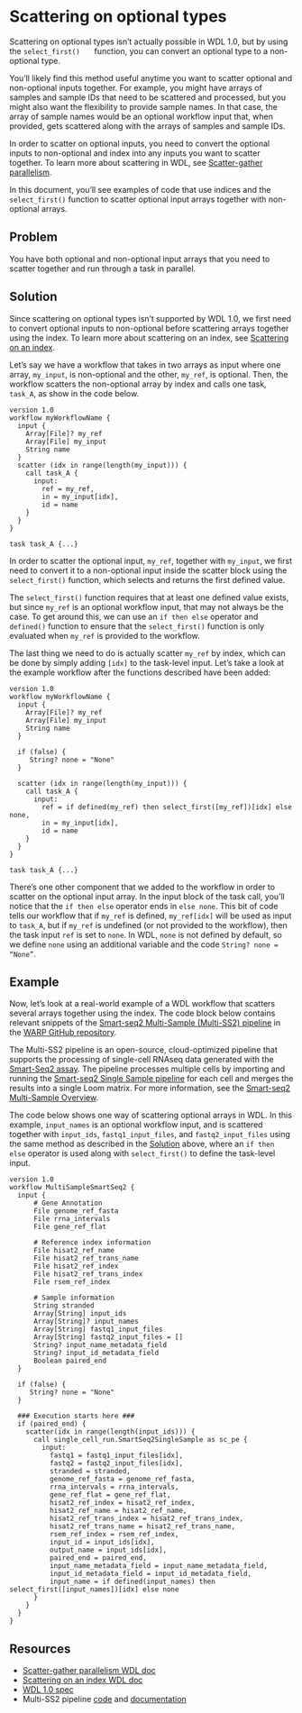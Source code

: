 # Scattering on optional types

Scattering on optional types isn’t actually possible in WDL 1.0, but by using the `select_first()	` function, you can convert an optional type to a non-optional type.

You’ll likely find this method useful anytime you want to scatter optional and non-optional inputs together. For example, you might have arrays of samples and sample IDs that need to be scattered and processed, but you might also want the flexibility to provide sample names. In that case, the array of sample names would be an optional workflow input that, when provided, gets scattered along with the arrays of samples and sample IDs.

In order to scatter on optional inputs, you need to convert the optional inputs to non-optional and index into any inputs you want to scatter together. To learn more about scattering in WDL, see [Scatter-gather parallelism](ScatterGather_parallelism.md).

In this document, you’ll see examples of code that use indices and the `select_first()` function to scatter optional input arrays together with non-optional arrays.

## Problem

You have both optional and non-optional input arrays that you need to scatter together and run through a task in parallel.

## Solution

Since scattering on optional types isn’t supported by WDL 1.0, we first need to convert optional inputs to non-optional before scattering arrays together using the index. To learn more about scattering on an index, see [Scattering on an index](scattering_index.md).

Let’s say we have a workflow that takes in two arrays as input where one array, `my_input`, is non-optional and the other, `my_ref`, is optional. Then, the workflow scatters the non-optional array by index and calls one task, `task_A`, as show in the code below. 

```wdl
version 1.0
workflow myWorkflowName {
  input {
    Array[File]? my_ref
    Array[File] my_input
    String name
  }
  scatter (idx in range(length(my_input))) {
    call task_A {
      input: 
        ref = my_ref,
        in = my_input[idx],
        id = name     
    }
  }
}

task task_A {...}
```

In order to scatter the optional input, `my_ref`, together with `my_input`, we first need to convert it to a non-optional input inside the scatter block using the `select_first()` function, which selects and returns the first defined value. 

The `select_first()` function requires that at least one defined value exists, but since `my_ref` is an optional workflow input, that may not always be the case. To get around this, we can use an `if then else` operator and `defined()` function to ensure that the `select_first()` function is only evaluated when `my_ref` is provided to the workflow. 

The last thing we need to do is actually scatter `my_ref` by index, which can be done by simply adding `[idx]` to the task-level input. Let’s take a look at the example workflow after the functions described have been added:

```wdl
version 1.0
workflow myWorkflowName {
  input {
    Array[File]? my_ref
    Array[File] my_input
    String name
  }

  if (false) {
     String? none = "None"
  }

  scatter (idx in range(length(my_input))) {
    call task_A {
      input: 
        ref = if defined(my_ref) then select_first([my_ref])[idx] else none,
        in = my_input[idx],
        id = name     
    }
  }
}

task task_A {...}
```

There’s one other component that we added to the workflow in order to scatter on the optional input array. In the input block of the task call, you’ll notice that the `if then else` operator ends in `else none`. This bit of code tells our workflow that if `my_ref` is defined, `my_ref[idx]` will be used as input to `task_A`, but if `my_ref` is undefined (or not provided to the workflow), then the task input `ref` is set to `none`. In WDL, `none` is not defined by default, so we define `none` using an additional variable and the code `String? none = “None”`.

## Example

Now, let’s look at a real-world example of a WDL workflow that scatters several arrays together using the index. The code block below contains relevant snippets of the [Smart-seq2 Multi-Sample (Multi-SS2) pipeline](https://github.com/broadinstitute/warp/blob/master/pipelines/skylab/smartseq2_multisample/MultiSampleSmartSeq2.wdl) in the [WARP GitHub repository](https://github.com/broadinstitute/warp/tree/master).

The Multi-SS2 pipeline is an open-source, cloud-optimized pipeline that supports the processing of single-cell RNAseq data generated with the [Smart-Seq2 assay](https://www.illumina.com/science/sequencing-method-explorer/kits-and-arrays/smart-seq2.html). The pipeline processes multiple cells by importing and running the [Smart-seq2 Single Sample pipeline](https://github.com/broadinstitute/warp/blob/master/pipelines/skylab/smartseq2_single_sample/SmartSeq2SingleSample.wdl) for each cell and merges the results into a single Loom matrix. For more information, see the [Smart-seq2 Multi-Sample Overview](https://broadinstitute.github.io/warp/docs/Pipelines/Smart-seq2_Multi_Sample_Pipeline/README).

The code below shows one way of scattering optional arrays in WDL. In this example, `input_names` is an optional workflow input, and is scattered together with `input_ids`, `fastq1_input_files`, and `fastq2_input_files` using the same method as described in the [Solution](#solution) above, where an `if then else` operator is used along with `select_first()` to define the task-level input.

```wdl
version 1.0
workflow MultiSampleSmartSeq2 {
  input {
      # Gene Annotation
      File genome_ref_fasta
      File rrna_intervals
      File gene_ref_flat

      # Reference index information
      File hisat2_ref_name
      File hisat2_ref_trans_name
      File hisat2_ref_index
      File hisat2_ref_trans_index
      File rsem_ref_index

      # Sample information
      String stranded
      Array[String] input_ids
      Array[String]? input_names
      Array[String] fastq1_input_files
      Array[String] fastq2_input_files = []
      String? input_name_metadata_field
      String? input_id_metadata_field
      Boolean paired_end
  }

  if (false) {
     String? none = "None"
  }

  ### Execution starts here ###
  if (paired_end) {
    scatter(idx in range(length(input_ids))) {
      call single_cell_run.SmartSeq2SingleSample as sc_pe {
        input:
          fastq1 = fastq1_input_files[idx],
          fastq2 = fastq2_input_files[idx],
          stranded = stranded,
          genome_ref_fasta = genome_ref_fasta,
          rrna_intervals = rrna_intervals,
          gene_ref_flat = gene_ref_flat,
          hisat2_ref_index = hisat2_ref_index,
          hisat2_ref_name = hisat2_ref_name,
          hisat2_ref_trans_index = hisat2_ref_trans_index,
          hisat2_ref_trans_name = hisat2_ref_trans_name,
          rsem_ref_index = rsem_ref_index,
          input_id = input_ids[idx],
          output_name = input_ids[idx],
          paired_end = paired_end,
          input_name_metadata_field = input_name_metadata_field,
          input_id_metadata_field = input_id_metadata_field,
          input_name = if defined(input_names) then select_first([input_names])[idx] else none
      }
    }
  }
}
```

## Resources

- [Scatter-gather parallelism WDL doc](ScatterGather_parallelism.md)
- [Scattering on an index WDL doc](scattering_index.md)
- [WDL 1.0 spec](https://github.com/openwdl/wdl/blob/main/versions/1.0/SPEC.md)
- Multi-SS2 pipeline [code](https://github.com/broadinstitute/warp/blob/master/pipelines/skylab/smartseq2_multisample/MultiSampleSmartSeq2.wdl) and [documentation](https://broadinstitute.github.io/warp/docs/Pipelines/Smart-seq2_Multi_Sample_Pipeline/README)